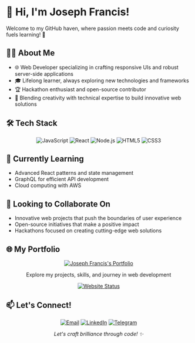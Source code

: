 # 👋 Hi, I'm Joseph Francis!

Welcome to my GitHub haven, where passion meets code and curiosity fuels learning! 🚀

## 👨‍💻 About Me

- 🌐 Web Developer specializing in crafting responsive UIs and robust server-side applications
- 🎓 Lifelong learner, always exploring new technologies and frameworks
- 🏆 Hackathon enthusiast and open-source contributor
- 🎨 Blending creativity with technical expertise to build innovative web solutions

## 🛠️ Tech Stack

<div align="center">
  
![JavaScript](https://img.shields.io/badge/-JavaScript-F7DF1E?style=flat-square&logo=javascript&logoColor=black)
![React](https://img.shields.io/badge/-React-61DAFB?style=flat-square&logo=react&logoColor=black)
![Node.js](https://img.shields.io/badge/-Node.js-339933?style=flat-square&logo=node.js&logoColor=white)
![HTML5](https://img.shields.io/badge/-HTML5-E34F26?style=flat-square&logo=html5&logoColor=white)
![CSS3](https://img.shields.io/badge/-CSS3-1572B6?style=flat-square&logo=css3&logoColor=white)
<!-- Add more badges for your tech stack -->

</div>

## 🌱 Currently Learning

- Advanced React patterns and state management
- GraphQL for efficient API development
- Cloud computing with AWS

## 💞️ Looking to Collaborate On

- Innovative web projects that push the boundaries of user experience
- Open-source initiatives that make a positive impact
- Hackathons focused on creating cutting-edge web solutions

## 🌐 My Portfolio

<div align="center">
  <a href="https://abijoy.vercel.app" target="_blank">
    <img src="https://img.shields.io/badge/Joseph%20Francis-Portfolio-4285F4?style=for-the-badge&logo=google-chrome&logoColor=white" alt="Joseph Francis's Portfolio">
  </a>
  <p>Explore my projects, skills, and journey in web development</p>
  <a href="https://abijoy.vercel.app" target="_blank">
    <img src="https://img.shields.io/website?style=flat-square&up_message=online&url=https%3A%2F%2Fabijoy.vercel.app" alt="Website Status">
  </a>
</div>

## 📫 Let's Connect!

<div align="center">
  
[![Email](https://img.shields.io/badge/-Email-D14836?style=for-the-badge&logo=gmail&logoColor=white)](mailto:abijoy611@gmail.com)
[![LinkedIn](https://img.shields.io/badge/-LinkedIn-0077B5?style=for-the-badge&logo=linkedin&logoColor=white)](https://in.linkedin.com/in/abi-joy)
[![Telegram](https://img.shields.io/badge/-Telegram-2CA5E0?style=for-the-badge&logo=telegram&logoColor=white)](https://t.me/abivj007)

</div>

<div align="center">
  <i>Let's craft brilliance through code! ✨</i>
</div>

<!---
joseph-francis/joseph-francis is a ✨ special ✨ repository because its `README.md` (this file) appears on your GitHub profile.
You can click the "Edit" button above to make changes to this file and personalize your GitHub profile even more.
--->
